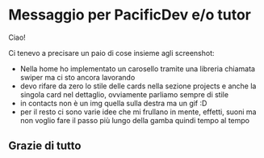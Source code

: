 # Messaggio per PacificDev e/o tutor

Ciao!

Ci tenevo a precisare un paio di cose insieme agli screenshot:
- Nella home ho implementato un carosello tramite una libreria chiamata swiper ma ci sto ancora lavorando
- devo rifare da zero lo stile delle cards nella sezione projects e anche la singola card nel dettaglio, ovviamente parliamo sempre di stile
- in contacts non è un img quella sulla destra ma un gif :D
- per il resto ci sono varie idee che mi frullano in mente, effetti, suoni ma non voglio fare il passo più lungo della gamba quindi tempo al tempo

## Grazie di tutto